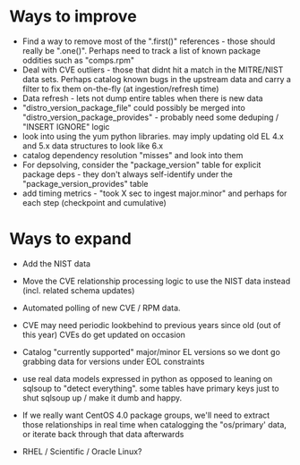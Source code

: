 # Ways to improve

- Find a way to remove most of the ".first()" references - those should really be ".one()".
  Perhaps need to track a list of known package oddities such as "comps.rpm"
- Deal with CVE outliers - those that didnt hit a match in the MITRE/NIST data sets. 
  Perhaps catalog known bugs in the upstream data and carry a filter to fix them on-the-fly (at ingestion/refresh time)
- Data refresh - lets not dump entire tables when there is new data
- "distro_version_package_file" could possibly be merged into "distro_version_package_provides" - probably need some deduping / "INSERT IGNORE" logic
- look into using the yum python libraries. may imply updating old EL 4.x and 5.x data structures to look like 6.x
- catalog dependency resolution "misses" and look into them 
 - For depsolving, consider the "package_version" table for explicit package deps - they don't always self-identify under the "package_version_provides" table
- add timing metrics - "took X sec to ingest major.minor" and perhaps for each step (checkpoint and cumulative)

# Ways to expand

- Add the NIST data
- Move the CVE relationship processing logic to use the NIST data instead (incl. related schema updates)
- Automated polling of new CVE / RPM data.
 - CVE may need periodic lookbehind to previous years since old (out of this year) CVEs do get updated on occasion
 - Catalog "currently supported" major/minor EL versions so we dont go grabbing data for versions under EOL constraints

- use real data models expressed in python as opposed to leaning on sqlsoup to "detect everything". 
  some tables have primary keys just to shut sqlsoup up / make it dumb and happy.
- If we really want CentOS 4.0 package groups, we'll need to extract those relationships in real 
  time when catalogging the "os/primary' data, or iterate back through that data afterwards

- RHEL / Scientific / Oracle Linux?
